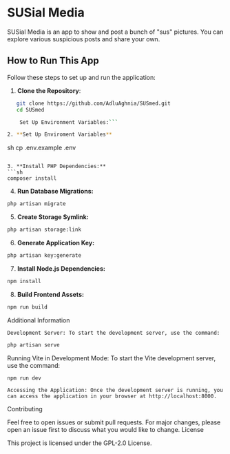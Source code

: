 # SUSial Media

SUSial Media is an app to show and post a bunch of "sus" pictures. You can explore various suspicious posts and share your own.

## How to Run This App

Follow these steps to set up and run the application:

1. **Clone the Repository**:
```sh
   git clone https://github.com/AdluAghnia/SUSmed.git
   cd SUSmed

    Set Up Environment Variables:```

2. **Set Up Enviroment Variables**
```
sh cp .env.example .env
```

3. **Install PHP Dependencies:**
```sh
composer install
```

4. **Run Database Migrations:**
```sh
php artisan migrate
```

5. **Create Storage Symlink:**

```sh
php artisan storage:link
```

6. **Generate Application Key:**

```sh
php artisan key:generate
```

7. **Install Node.js Dependencies:**
```sh
npm install
```

8. **Build Frontend Assets:**

```sh
npm run build
```
Additional Information

    Development Server: To start the development server, use the command:
```sh
php artisan serve
```
Running Vite in Development Mode: To start the Vite development server, use the command:
```sh
npm run dev
```
    Accessing the Application: Once the development server is running, you can access the application in your browser at http://localhost:8000.

Contributing

Feel free to open issues or submit pull requests. For major changes, please open an issue first to discuss what you would like to change.
License

This project is licensed under the GPL-2.0 License.
